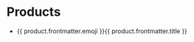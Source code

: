 # Products

<script setup>
    import { data as products } from '../.vitepress/products.data.ts';
</script>

<ul>
    <li v-for="product of products">
        <a :href="product.url">{{ product.frontmatter.emoji }}{{ product.frontmatter.title }}</a>
    </li>
</ul>
